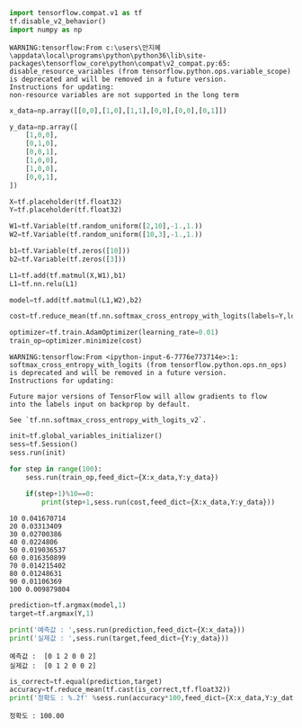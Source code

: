 ```python
import tensorflow.compat.v1 as tf
tf.disable_v2_behavior()
import numpy as np
```

    WARNING:tensorflow:From c:\users\안지혜\appdata\local\programs\python\python36\lib\site-packages\tensorflow_core\python\compat\v2_compat.py:65: disable_resource_variables (from tensorflow.python.ops.variable_scope) is deprecated and will be removed in a future version.
    Instructions for updating:
    non-resource variables are not supported in the long term
    


```python
x_data=np.array([[0,0],[1,0],[1,1],[0,0],[0,0],[0,1]])

y_data=np.array([
    [1,0,0],
    [0,1,0],
    [0,0,1],
    [1,0,0],
    [1,0,0],
    [0,0,1],
])

X=tf.placeholder(tf.float32)
Y=tf.placeholder(tf.float32)
```


```python
W1=tf.Variable(tf.random_uniform([2,10],-1.,1.))
W2=tf.Variable(tf.random_uniform([10,3],-1.,1.))

b1=tf.Variable(tf.zeros([10]))
b2=tf.Variable(tf.zeros([3]))
```


```python
L1=tf.add(tf.matmul(X,W1),b1)
L1=tf.nn.relu(L1)
```


```python
model=tf.add(tf.matmul(L1,W2),b2)
```


```python
cost=tf.reduce_mean(tf.nn.softmax_cross_entropy_with_logits(labels=Y,logits=model))

optimizer=tf.train.AdamOptimizer(learning_rate=0.01)
train_op=optimizer.minimize(cost)
```

    WARNING:tensorflow:From <ipython-input-6-7776e773714e>:1: softmax_cross_entropy_with_logits (from tensorflow.python.ops.nn_ops) is deprecated and will be removed in a future version.
    Instructions for updating:
    
    Future major versions of TensorFlow will allow gradients to flow
    into the labels input on backprop by default.
    
    See `tf.nn.softmax_cross_entropy_with_logits_v2`.
    
    


```python
init=tf.global_variables_initializer()
sess=tf.Session()
sess.run(init)
```


```python
for step in range(100):
    sess.run(train_op,feed_dict={X:x_data,Y:y_data})
    
    if(step+1)%10==0:
        print(step+1,sess.run(cost,feed_dict={X:x_data,Y:y_data}))
```

    10 0.041670714
    20 0.03313409
    30 0.02700386
    40 0.0224806
    50 0.019036537
    60 0.016350899
    70 0.014215402
    80 0.01248631
    90 0.01106369
    100 0.009879804
    


```python
prediction=tf.argmax(model,1)
target=tf.argmax(Y,1)

print('예측값 : ',sess.run(prediction,feed_dict={X:x_data}))
print('실제값 : ',sess.run(target,feed_dict={Y:y_data}))
```

    예측값 :  [0 1 2 0 0 2]
    실제값 :  [0 1 2 0 0 2]
    


```python
is_correct=tf.equal(prediction,target)
accuracy=tf.reduce_mean(tf.cast(is_correct,tf.float32))
print('정확도 : %.2f' %sess.run(accuracy*100,feed_dict={X:x_data,Y:y_data}))
```

    정확도 : 100.00
    


```python

```
